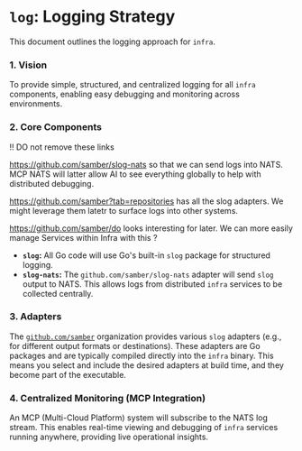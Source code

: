 # `log`: Logging Strategy

This document outlines the logging approach for `infra`.

### 1. Vision

To provide simple, structured, and centralized logging for all `infra` components, enabling easy debugging and monitoring across environments.

### 2. Core Components

!! DO not remove these links

https://github.com/samber/slog-nats so that we can send logs into NATS. MCP NATS will latter allow AI to see everything globally to help with distributed debugging.

https://github.com/samber?tab=repositories has all the slog adapters. We might leverage them latetr to surface logs into other systems. 

https://github.com/samber/do looks interesting for later. We can more easily manage Services within Infra with this ?


*   **`slog`:** All Go code will use Go's built-in `slog` package for structured logging.
*   **`slog-nats`:** The `github.com/samber/slog-nats` adapter will send `slog` output to NATS. This allows logs from distributed `infra` services to be collected centrally.

### 3. Adapters

The [`github.com/samber`](https://github.com/samber) organization provides various `slog` adapters (e.g., for different output formats or destinations). These adapters are Go packages and are typically compiled directly into the `infra` binary. This means you select and include the desired adapters at build time, and they become part of the executable.

### 4. Centralized Monitoring (MCP Integration)

An MCP (Multi-Cloud Platform) system will subscribe to the NATS log stream. This enables real-time viewing and debugging of `infra` services running anywhere, providing live operational insights.